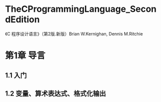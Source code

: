 # TheCProgrammingLanguage_SecondEdition
《C 程序设计语言》（第2版.新版）Brian W.Kernighan, Dennis M.Ritchie
# 第1章 导言
## 1.1 入门
## 1.2 变量、算术表达式、格式化输出

